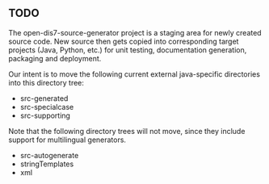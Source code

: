 ## TODO

The open-dis7-source-generator project is a staging area for newly created source code.
New source then gets copied into corresponding target projects (Java, Python, etc.)
for unit testing, documentation generation, packaging and deployment.

Our intent is to move the following current external java-specific directories 
into this directory tree:

* src-generated
* src-specialcase
* src-supporting

Note that the following directory trees will not move, since they include
support for multilingual generators.

* src-autogenerate
* stringTemplates
* xml
